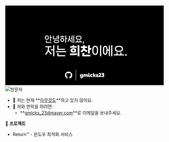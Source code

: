 ![안녕하세요, 저는 희찬이에요.](./assets/banner.png)
![방문자](https://visitor-badge.laobi.icu/badge?page_id=github/gmlcks23)

- 🔧 저는 현재 **[아무것도]()**하고 있지 않아요.
- 📧 저와 연락을 하려면:
  - **[gmlcks_23@naver.com](mailto:gmlcks_23@naver.com)**로 이메일을 보내주세요.

🌟 **프로젝트**

- Return™ - 윈도우 최적화 서비스